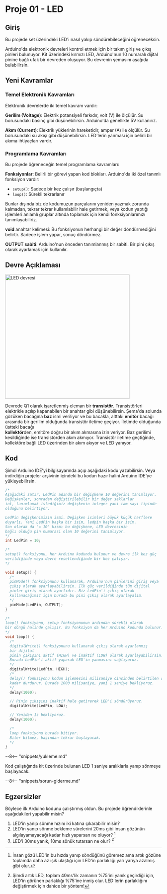 # Proje 01 - LED

## Giriş

Bu projede set üzerindeki LED'i nasıl yakıp söndürebileceğini öğreneceksin.

Arduino'da elektronik devreleri kontrol etmek için bir takım giriş ve 
çıkış pinleri bulunuyor. Kit üzerindeki kırmızı LED, Arduino'nun 10 numaralı 
dijital pinine bağlı ufak bir devreden oluşuyor. Bu devrenin şemasını aşağıda
bulabilirsin.

## Yeni Kavramlar

### Temel Elektronik Kavramları

Elektronik devrelerde iki temel kavram vardır:

**Gerilim (Voltage)**: Elektrik potansiyeli farkıdır, volt (V) ile ölçülür. Su borusundaki basınç gibi düşünebilirsin. Arduino'da genellikle 5V kullanırız.

**Akım (Current)**: Elektrik yüklerinin hareketidir, amper (A) ile ölçülür. Su borusundaki su akışı gibi düşünebilirsin. LED'lerin yanması için belirli bir akıma ihtiyaçları vardır.

### Programlama Kavramları

Bu projede öğreneceğin temel programlama kavramları:

**Fonksiyonlar**: Belirli bir görevi yapan kod blokları. Arduino'da iki özel tanımlı fonksiyon vardır:
- `setup()`: Sadece bir kez çalışır (başlangıçta)
- `loop()`: Sürekli tekrarlanır

Bunlar dışında biz de kodumuzun parçalarını yeniden yazmak zorunda kalmadan, tekrar tekrar kullanılabilir hale getirmek, veya kodun yaptığı işlemleri anlamlı gruplar altında toplamak için kendi fonksiyonlarımızı tanımlayabiliriz.

**void** anahtar kelimesi: Bu fonksiyonun herhangi bir değer döndürmediğini belirtir. Sadece işlem yapar, sonuç döndürmez.

**OUTPUT sabiti**: Arduino'nun önceden tanımlanmış bir sabiti. Bir pini çıkış olarak ayarlamak için kullanılır.

## Devre Açıklaması

<img src="../images/LED.svg" alt="LED devresi" style="height: 400px;">

Devrede Q1 olarak işaretlenmiş eleman bir **transistör**. Transistörleri elektrikle 
açılıp kapanabilen bir anahtar gibi düşünebilirsin. Şema'da solunda gözüken 
bacağına **baz** ismi veriliyor ve bu bacakla, alttaki **emitör** bacağı arasında bir 
gerilim olduğunda transistör iletime geçiyor. İletimde olduğunda üstteki bacağı  
**kollektör**den, emitöre doğru bir akım akmasına izin veriyor. Baz gerilimi 
kesildiğinde ise transistörden akım akmıyor. Transistör iletime geçtiğinde, 
kollektöre bağli LED üzerinden bir akım akıyor ve LED yanıyor.


## Kod

Şimdi Arduino IDE'yi bilgisayarında açıp aşağıdaki kodu yazabilirsin. Veya indirdiğin projeler arşivinin içindeki bu kodun hazır halini Arduino IDE'ye yükleyebilirsin.

``` c
/* 
Aşağıdaki satır, LedPin adında bir değişkene 10 değerini tanımlıyor.
Değişkenler, sonradan değiştirilebilir bir değer saklarlar
int, tanımlamak istediğimiz değişkenin integer yani tam sayı tipinde
olduğunu belirtiyor. 

LedPin değişkenimizin ismi. Değişken isimleri büyük küçük harflere 
duyarlı. Yani LedPin başka bir isim, ledpin başka bir isim.
Son olarak da "= 10" kısmı bu değişkene, LED devresinin
bağlı olduğu pin numarasi olan 10 değerini tanımlıyor. 
*/
int LedPin = 10;

/*
setup() fonksiyonu, her Arduino kodunda bulunur ve devre ilk kez güç
verildiğinde veya devre resetlendiğinde bir kez çalışır.
*/

void setup() {
  /* 
  pinMode() fonksiyonunu kullanarak, Arduino'nun pinlerini giriş veya 
  çıkış olarak ayarlayabilirsin. İlk güç verildiğinde tüm dijital 
  pinler giriş olarak ayarlıdır. Biz LedPin'i çıkış olarak 
  kullanacağımız için burada bu pini çıkış olarak ayarlayalım.
  */
  pinMode(LedPin, OUTPUT);
}

/*
loop() fonksiyonu, setup fonksiyonunun ardından sürekli olarak 
bir döngü halinde çalışır. Bu fonksiyon da her Arduino kodunda bulunur.
*/
void loop() {
  /*
  digitalWrite() fonksiyonunu kullanarak çıkış olarak ayarlanmış 
  bir dijital
  pinin çıkışını aktif (HIGH) ve inaktif (LOW) olarak ayarlayabilirsin.
  Burada LedPin'i aktif yaparak LED'in yanmasını sağlıyoruz.
  */
  digitalWrite(LedPin, HIGH);
  /*
  delay() fonksiyonu kodun işlemesini milisaniye cinsinden belirtilen süre
  kadar durdurur. Burada 1000 milisaniye, yani 1 saniye bekliyoruz.
  */
  delay(1000);

  // Pinin çıkışını inaktif hale getirerek LED'i söndürüyoruz.
  digitalWrite(LedPin, LOW);

  // Yeniden 1s bekliyoruz.
  delay(1000);

  /*
  loop fonksiyonu burada bitiyor. 
  Biter bitmez, başından tekrar başlayacak.
  */
}
```

--8<-- "snippets/yukleme.md"

Kod çalıştığında kit üzerinde bulunan LED 1 saniye aralıklarla yanıp 
sönmeye başlayacak. 

--8<-- "snippets/sorun-giderme.md"

## Egzersizler

Böylece ilk Arduino kodunu çalıştırmış oldun. Bu projede öğrendiklerinle
aşağıdakileri yapabilir misin?

1. LED'in yanıp sönme hızını iki katına çıkarabilir misin?
2. LED'in yanıp sönme bekleme sürelerini 20ms gibi insan gözünün algılayamayacağı
  kadar hızlı yaparsan ne oluyor? [^1]
3. LED'i 30ms yanık, 10ms sönük tutarsan ne olur? [^2]

[^1]: 
    İnsan gözü LED'in bu hızda yanıp söndüğünü göremez ama artık gözüne toplamda 
    daha az ışık ulaştığı için LED'in parlaklığı yarı yarıya azalmış gibi olur.
[^2]:
    Şimdi artık LED, toplam 40ms'lik zamanın %75'ini yanık geçirdiği için, 
    LED'in görünen parlaklığı %75'ine inmiş olur. LED'lerin parlaklığını 
    değiştirmek için dahice bir yöntem!

